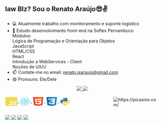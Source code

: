 ## Iaw Blz? Sou o Renato Araújo😎✌️

- 💻 Atualmente trabalho com monitoramento e suporte logístico
- 🌱 Estudo desenvolvimento front-end na Softex Pernambuco
<br>Módulos:
<br>Lógica de Programação e Orientação para Objetos<break>
<br>JavaScript
<br>HTML/CSS
<br>React
<br>Introdução a WebServices - Client
 <br>Noções de UX/U
- 📫 Contate-me no email: renato.jsaraujo@gmail.com
- 😄 Pronouns: Ele/Dele
<div align="center">
  <a href="https://github.com/escorpeano">
  <img height="180em" src="https://github-readme-stats.vercel.app/api?username=escorpeano&show_icons=true&theme=tokyonight&include_all_commits=true&count_private=true"/>
  <img height="180em" src="https://github-readme-stats.vercel.app/api/top-langs/?username=escorpeano&layout=compact&langs_count=7&theme=tokyonight"/>
</div>

<div style="display: inline_block"><br>
  <img align="center" alt="escorpeano-Js" height="30" width="40" src="https://raw.githubusercontent.com/devicons/devicon/master/icons/javascript/javascript-plain.svg">
  <img align="center" alt="escorpeano-React" height="30" width="40" src="https://raw.githubusercontent.com/devicons/devicon/master/icons/react/react-original.svg">
  <img align="center" alt="escorpeano-HTML" height="30" width="40" src="https://raw.githubusercontent.com/devicons/devicon/master/icons/html5/html5-original.svg">
  <img align="center" alt="escorpeano-CSS" height="30" width="40" src="https://raw.githubusercontent.com/devicons/devicon/master/icons/css3/css3-original.svg">
  <img align="center" alt="escorpeano-Python" height="30" width="40" src="https://raw.githubusercontent.com/devicons/devicon/master/icons/python/python-original.svg">
  <a href="https://picasion.com/"><img align="right" src="https://i.picasion.com/pic92/39dc832647938d2d5a6b21407629e686.gif" width="150" height="150" border="0" alt="https://picasion.com/" /></a><br />
</div>

##
  
  <div> 
  <a href="https://instagram.com/renatoaraujoadm" target="_blank"><img src="https://img.shields.io/badge/-Instagram-%23E4405F?style=for-the-badge&logo=instagram&logoColor=white" target="_blank"></a>
  <a href = "mailto:renato.jsaraujo@gmail.com"><img src="https://img.shields.io/badge/-Gmail-%23333?style=for-the-badge&logo=gmail&logoColor=white" target="_blank"></a>
  <a href = "https://www.linkedin.com/in/raraujo1/"><img src="https://img.shields.io/badge/-LinkedIn-%230077B5?style=for-the-badge&logo=linkedin&logoColor=white" target="_blank"></a> 
  <a href="https://wa.me/qr/PDG4XFC5XZDFI1"><img src="https://img.shields.io/badge/WhatsApp-25D366?style=for-the-badge&logo=whatsapp&logoColor=white" target="_blank"></a>
 
</div>

